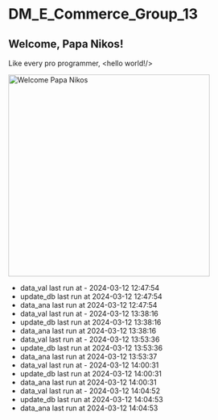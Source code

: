 # DM_E_Commerce_Group_13

## Welcome, Papa Nikos!
Like every pro programmer, <hello world!/>

<img src="https://raw.githubusercontent.com/Anand7Choudhary/blog/master/image/DALL%C2%B7E%202024-02-29%2015.52.25%20-%20Transform%20the%20scene_%20The%20programmer%20is%20now%20depicted%20as%20a%20king%2C%20complete%20with%20a%20regal%20crown%20and%20a%20majestic%20robe%2C%20sitting%20on%20a%20throne%20made%20of%20computer%20p.webp" width="400" alt="Welcome Papa Nikos">

- data_val last run at - 2024-03-12 12:47:54
- update_db last run at 2024-03-12 12:47:54
- data_ana last run at 2024-03-12 12:47:54
- data_val last run at - 2024-03-12 13:38:16
- update_db last run at 2024-03-12 13:38:16
- data_ana last run at 2024-03-12 13:38:16
- data_val last run at - 2024-03-12 13:53:36
- update_db last run at 2024-03-12 13:53:36
- data_ana last run at 2024-03-12 13:53:37
- data_val last run at - 2024-03-12 14:00:31
- update_db last run at 2024-03-12 14:00:31
- data_ana last run at 2024-03-12 14:00:31
- data_val last run at - 2024-03-12 14:04:52
- update_db last run at 2024-03-12 14:04:53
- data_ana last run at 2024-03-12 14:04:53
